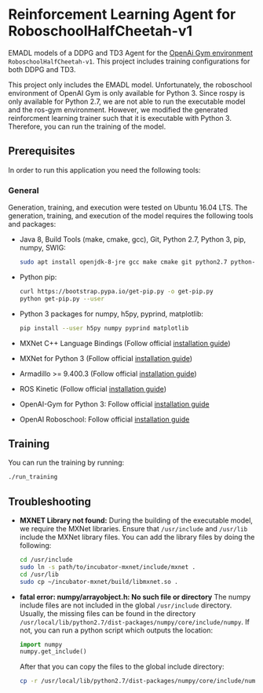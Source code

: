 <!-- (c) https://github.com/MontiCore/monticore -->
# Reinforcement Learning Agent for RoboschoolHalfCheetah-v1

EMADL models of a DDPG and TD3 Agent for the [OpenAi Gym environment](https://gym.openai.com/envs/RoboschoolHalfCheetah-v1/) `RoboschoolHalfCheetah-v1`. 
This project includes training configurations for both DDPG and TD3.

This project only includes the EMADL model. Unfortunately, the roboschool environment of OpenAI Gym is only available for Python 3. Since rospy is only available for Python 2.7, we are not able to run the executable model and the ros-gym environment. However, we modified the generated reinforcment learning trainer such that it is executable with Python 3. Therefore, you can run the training of the model.

## Prerequisites

In order to run this application you need the following tools:

### General

Generation, training, and execution were tested on Ubuntu 16.04 LTS. The generation, training, and execution of the model requires the following tools and packages:  
- Java 8, Build Tools (make, cmake, gcc), Git, Python 2.7, Python 3, pip, numpy, SWIG:

    ```bash
    sudo apt install openjdk-8-jre gcc make cmake git python2.7 python-dev python-numpy swig libboost-all-dev curl python3
    ```
- Python pip:
    ```bash
    curl https://bootstrap.pypa.io/get-pip.py -o get-pip.py
    python get-pip.py --user
    ```

- Python 3 packages for numpy, h5py, pyprind, matplotlib:

    ```bash
    pip install --user h5py numpy pyprind matplotlib
    ```

    

- MXNet C++ Language Bindings (Follow official [installation guide](https://mxnet.incubator.apache.org/versions/master/install/ubuntu_setup.html))
- MXNet for Python 3 (Follow official [installation guide](https://mxnet.incubator.apache.org/versions/master/install/index.html?platform=Linux&language=Python&processor=CPU))
- Armadillo >= 9.400.3 (Follow official [installation guide](http://arma.sourceforge.net/download.html))
- ROS Kinetic (Follow official [installation guide](http://wiki.ros.org/kinetic/Installation/Ubuntu))
- OpenAI-Gym for Python 3: Follow official [installation guide](https://github.com/openai/gym#installation)
- OpenAI Roboschool: Follow official [installation guide](https://github.com/openai/roboschool)


## Training

You can run the training by running:
```bash
./run_training
```

## Troubleshooting
- **MXNET Library not found:** During the building of the executable model, we require the MXNet libraries. Ensure that  `/usr/include` and `/usr/lib` include the MXNet library files. You can add the library files by doing the following: 
    ```bash
    cd /usr/include
    sudo ln -s path/to/incubator-mxnet/include/mxnet .
    cd /usr/lib
    sudo cp ~/incubator-mxnet/build/libmxnet.so .
    ```
- **fatal error: numpy/arrayobject.h: No such file or directory** The numpy include files are not included in the global `/usr/include` directory. Usually, the missing files can be found in the directory `/usr/local/lib/python2.7/dist-packages/numpy/core/include/numpy`. If not, you can run a python script which outputs the location:
    ```python
    import numpy
    numpy.get_include()
    ```
    After that you can copy the files to the global include directory:
    ```bash
    cp -r /usr/local/lib/python2.7/dist-packages/numpy/core/include/numpy /usr/local/include
    ```
